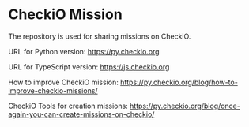 CheckiO Mission
=====================

The repository is used for sharing missions on CheckiO. 

URL for Python version: https://py.checkio.org

URL for TypeScript version: https://js.checkio.org

How to improve CheckiO mission: https://py.checkio.org/blog/how-to-improve-checkio-missions/

CheckiO Tools for creation missions: https://py.checkio.org/blog/once-again-you-can-create-missions-on-checkio/
